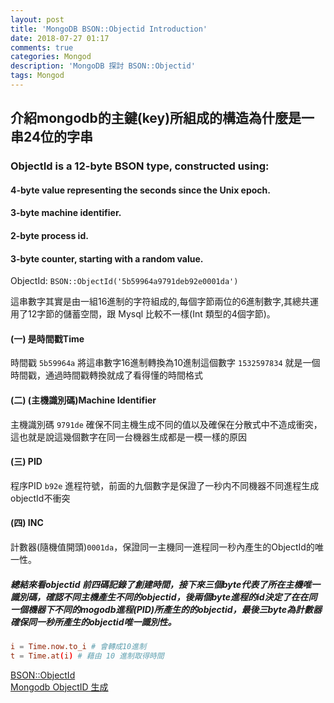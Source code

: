 ```yaml
---
layout: post
title: 'MongoDB BSON::Objectid Introduction'
date: 2018-07-27 01:17
comments: true
categories: Mongod
description: 'MongoDB 探討 BSON::Objectid'
tags: Mongod
---
```

## 介紹mongodb的主鍵(key)所組成的構造為什麼是一串24位的字串

### ObjectId is a 12-byte BSON type, constructed using:

#### 4-byte value representing the seconds since the Unix epoch.
#### 3-byte machine identifier.
#### 2-byte process id.
#### 3-byte counter, starting with a random value.
ObjectId: `BSON::ObjectId('5b59964a9791deb92e0001da')`

這串數字其實是由一組16進制的字符組成的,每個字節兩位的6進制數字,其總共運用了12字節的儲蓄空間，跟 Mysql 比較不一樣(Int 類型的4個字節)。

#### (一) 是時間戳Time
時間戳 `5b59964a` 將這串數字16進制轉換為10進制這個數字 `1532597834` 就是一個時間戳，通過時間戳轉換就成了看得懂的時間格式

#### (二) (主機識別碼)Machine Identifier
主機識別碼 `9791de` 確保不同主機生成不同的值以及確保在分散式中不造成衝突，這也就是說這幾個數字在同一台機器生成都是一模一樣的原因

#### (三) PID
程序PID `b92e` 進程符號，前面的九個數字是保證了一秒内不同機器不同進程生成objectId不衝突

#### (四) INC
計數器(隨機值開頭)`0001da`，保證同一主機同一進程同一秒內產生的ObjectId的唯一性。


##### 總結來看objectid 前四碼記錄了創建時間，接下來三個byte代表了所在主機唯一識別碼，確認不同主機產生不同的objectid，後兩個byte進程的id決定了在在同一個機器下不同的mogodb進程(PID)所產生的的objectid，最後三byte為計數器確保同一秒所產生的objectid唯一識別性。

```conf
i = Time.now.to_i # 會轉成10進制
t = Time.at(i) # 藉由 10 進制取得時間
```

[BSON::ObjectId](https://docs.mongodb.com/manual/reference/method/ObjectId/)<br>
[Mongodb ObjectID 生成](https://www.cnblogs.com/xjk15082/archive/2011/09/18/2180792.html)